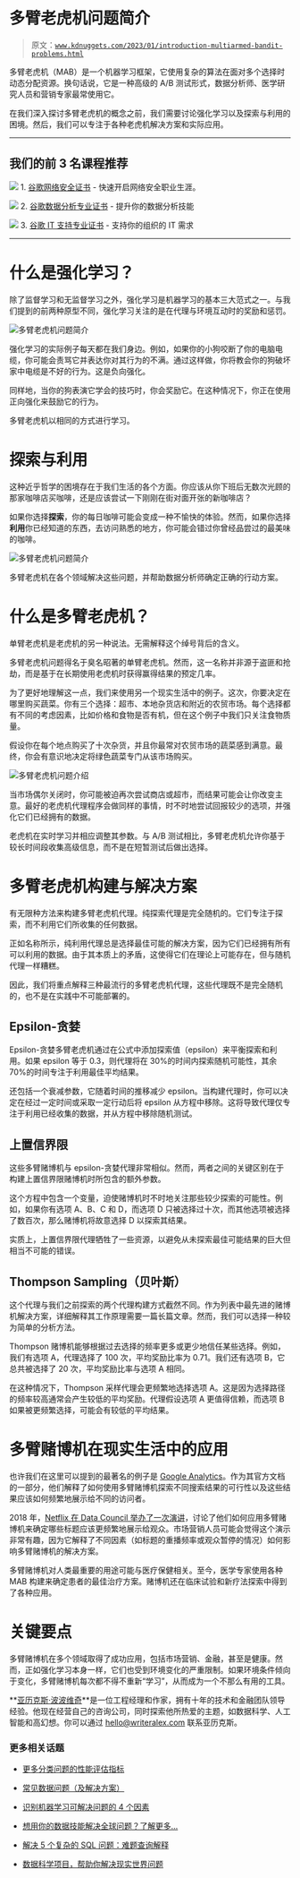 # 多臂老虎机问题简介

> 原文：[`www.kdnuggets.com/2023/01/introduction-multiarmed-bandit-problems.html`](https://www.kdnuggets.com/2023/01/introduction-multiarmed-bandit-problems.html)

多臂老虎机（MAB）是一个机器学习框架，它使用复杂的算法在面对多个选择时动态分配资源。换句话说，它是一种高级的 A/B 测试形式，数据分析师、医学研究人员和营销专家最常使用它。

在我们深入探讨多臂老虎机的概念之前，我们需要讨论强化学习以及探索与利用的困境。然后，我们可以专注于各种老虎机解决方案和实际应用。

* * *

## 我们的前 3 名课程推荐

![](img/0244c01ba9267c002ef39d4907e0b8fb.png) 1\. [谷歌网络安全证书](https://www.kdnuggets.com/google-cybersecurity) - 快速开启网络安全职业生涯。

![](img/e225c49c3c91745821c8c0368bf04711.png) 2\. [谷歌数据分析专业证书](https://www.kdnuggets.com/google-data-analytics) - 提升你的数据分析技能

![](img/0244c01ba9267c002ef39d4907e0b8fb.png) 3\. [谷歌 IT 支持专业证书](https://www.kdnuggets.com/google-itsupport) - 支持你的组织的 IT 需求

* * *

# 什么是强化学习？

除了监督学习和无监督学习之外，强化学习是机器学习的基本三大范式之一。与我们提到的前两种原型不同，强化学习关注的是在代理与环境互动时的奖励和惩罚。

![多臂老虎机问题简介](img/59e39e159c8b54a489e311cca166ad66.png)

强化学习的实际例子每天都在我们身边。例如，如果你的小狗咬断了你的电脑电缆，你可能会责骂它并表达你对其行为的不满。通过这样做，你将教会你的狗破坏家中电缆是不好的行为。这是负向强化。

同样地，当你的狗表演它学会的技巧时，你会奖励它。在这种情况下，你正在使用正向强化来鼓励它的行为。

多臂老虎机以相同的方式进行学习。

# 探索与利用

这种近乎哲学的困境存在于我们生活的各个方面。你应该从你下班后无数次光顾的那家咖啡店买咖啡，还是应该尝试一下刚刚在街对面开张的新咖啡店？

如果你选择**探索**，你的每日咖啡可能会变成一种不愉快的体验。然而，如果你选择**利用**你已经知道的东西，去访问熟悉的地方，你可能会错过你曾经品尝过的最美味的咖啡。

![多臂老虎机问题简介](img/9f11fe6e4f1ccfc09a45c7facb3893f3.png)

多臂老虎机在各个领域解决这些问题，并帮助数据分析师确定正确的行动方案。

# 什么是多臂老虎机？

单臂老虎机是老虎机的另一种说法。无需解释这个绰号背后的含义。

多臂老虎机问题得名于臭名昭著的单臂老虎机。然而，这一名称并非源于盗匪和抢劫，而是基于在长期使用老虎机时获得赢得结果的预定几率。

为了更好地理解这一点，我们来使用另一个现实生活中的例子。这次，你要决定在哪里购买蔬菜。你有三个选择：超市、本地杂货店和附近的农贸市场。每个选择都有不同的考虑因素，比如价格和食物是否有机，但在这个例子中我们只关注食物质量。

假设你在每个地点购买了十次杂货，并且你最常对农贸市场的蔬菜感到满意。最终，你会有意识地决定将绿色蔬菜专门从该市场购买。

![多臂老虎机问题介绍](img/2319b023e02c5bd71494d52a0aa394ef.png)

当市场偶尔关闭时，你可能被迫再次尝试商店或超市，而结果可能会让你改变主意。最好的老虎机代理程序会做同样的事情，时不时地尝试回报较少的选项，并强化它们已经拥有的数据。

老虎机在实时学习并相应调整其参数。与 A/B 测试相比，多臂老虎机允许你基于较长时间段收集高级信息，而不是在短暂测试后做出选择。

# 多臂老虎机构建与解决方案

有无限种方法来构建多臂老虎机代理。纯探索代理是完全随机的。它们专注于探索，而不利用它们所收集的任何数据。

正如名称所示，纯利用代理总是选择最佳可能的解决方案，因为它们已经拥有所有可以利用的数据。由于其本质上的矛盾，这使得它们在理论上可能存在，但与随机代理一样糟糕。

因此，我们将重点解释三种最流行的多臂老虎机代理，这些代理既不是完全随机的，也不是在实践中不可能部署的。

## Epsilon-贪婪

Epsilon-贪婪多臂老虎机通过在公式中添加探索值（epsilon）来平衡探索和利用。如果 epsilon 等于 0.3，则代理将在 30%的时间内探索随机可能性，其余 70%的时间专注于利用最佳平均结果。

还包括一个衰减参数，它随着时间的推移减少 epsilon。当构建代理时，你可以决定在经过一定时间或采取一定行动后将 epsilon 从方程中移除。这将导致代理仅专注于利用已经收集的数据，并从方程中移除随机测试。

## 上置信界限

这些多臂赌博机与 epsilon-贪婪代理非常相似。然而，两者之间的关键区别在于构建上置信界限赌博机时所包含的额外参数。

这个方程中包含一个变量，迫使赌博机时不时地关注那些较少探索的可能性。例如，如果你有选项 A、B、C 和 D，而选项 D 只被选择过十次，而其他选项被选择了数百次，那么赌博机将故意选择 D 以探索其结果。

实质上，上置信界限代理牺牲了一些资源，以避免从未探索最佳可能结果的巨大但相当不可能的错误。

## Thompson Sampling（贝叶斯）

这个代理与我们之前探索的两个代理构建方式截然不同。作为列表中最先进的赌博机解决方案，详细解释其工作原理需要一篇长篇文章。然而，我们可以选择一种较为简单的分析方法。

Thompson 赌博机能够根据过去选择的频率更多或更少地信任某些选择。例如，我们有选项 A，代理选择了 100 次，平均奖励比率为 0.71。我们还有选项 B，它总共被选择了 20 次，平均奖励比率与选项 A 相同。

在这种情况下，Thompson 采样代理会更频繁地选择选项 A。这是因为选择路径的频率较高通常会产生较低的平均奖励。代理假设选项 A 更值得信赖，而选项 B 如果被更频繁选择，可能会有较低的平均结果。

# 多臂赌博机在现实生活中的应用

也许我们在这里可以提到的最著名的例子是 [Google Analytics](https://analytics.googleblog.com/2013/01/multi-armed-bandit-experiments.html)。作为其官方文档的一部分，他们解释了如何使用多臂赌博机探索不同搜索结果的可行性以及这些结果应该如何频繁地展示给不同的访问者。

2018 年，[Netflix 在 Data Council 举办了一次演讲](https://www.youtube.com/watch?v=kY-BCNHd_dM&ab_channel=DataCouncil)，讨论了他们如何应用多臂赌博机来确定哪些标题应该更频繁地展示给观众。市场营销人员可能会觉得这个演示非常有趣，因为它解释了不同因素（如标题的重播频率或观众暂停的情况）如何影响多臂赌博机的解决方案。

多臂赌博机对人类最重要的用途可能与医疗保健相关。至今，医学专家使用各种 MAB 构建来确定患者的最佳治疗方案。赌博机还在临床试验和新疗法探索中得到了各种应用。

# 关键要点

多臂赌博机在多个领域取得了成功应用，包括市场营销、金融，甚至是健康。然而，正如强化学习本身一样，它们也受到环境变化的严重限制。如果环境条件倾向于变化，多臂赌博机每次都不得不重新“学习”，从而成为一个不那么有用的工具。

**[亚历克斯·波波维奇](https://www.linkedin.com/in/alex-popovic-24283a169/)**是一位工程经理和作家，拥有十年的技术和金融团队领导经验。他现在经营自己的咨询公司，同时探索他所热爱的主题，如数据科学、人工智能和高幻想。你可以通过 hello@writeralex.com 联系亚历克斯。

### 更多相关话题

+   [更多分类问题的性能评估指标](https://www.kdnuggets.com/2020/04/performance-evaluation-metrics-classification.html)

+   [常见数据问题（及解决方案）](https://www.kdnuggets.com/2022/02/common-data-problems-solutions.html)

+   [识别机器学习可解决问题的 4 个因素](https://www.kdnuggets.com/2022/04/4-factors-identify-machine-learning-solvable-problems.html)

+   [想用你的数据技能解决全球问题？了解更多…](https://www.kdnuggets.com/2022/04/jhu-want-data-skills-solve-global-problems.html)

+   [解决 5 个复杂的 SQL 问题：难题查询解释](https://www.kdnuggets.com/2022/07/5-hardest-things-sql.html)

+   [数据科学项目，帮助你解决现实世界问题](https://www.kdnuggets.com/2022/11/data-science-projects-help-solve-real-world-problems.html)
